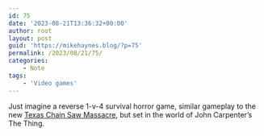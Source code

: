 ```yaml
---
id: 75
date: '2023-08-21T13:36:32+00:00'
author: root
layout: post
guid: 'https://mikehaynes.blog/?p=75'
permalink: /2023/08/21/75/
categories:
    - Note
tags:
    - 'Video games'
---
```


Just imagine a reverse 1-v-4 survival horror game, similar gameplay to the new [Texas Chain Saw Massacre](https://www.guninteractive.com/texas-chain-saw-massacre), but set in the world of John Carpenter’s The Thing.